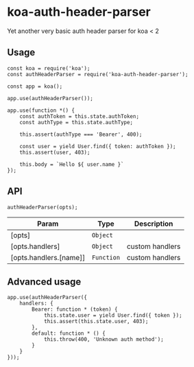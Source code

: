 # koa-auth-header-parser
Yet another very basic auth header parser for koa < 2

## Usage

```es6
const koa = require('koa');
const authHeaderParser = require('koa-auth-header-parser');

const app = koa();

app.use(authHeaderParser());

app.use(function *() {
    const authToken = this.state.authToken;
    const authType = this.state.authType;

    this.assert(authType === 'Bearer', 400);

    const user = yield User.find({ token: authToken });
    this.assert(user, 403);

    this.body = `Hello ${ user.name }`
});
```

## API
```es6
authHeaderParser(opts);
```

| Param | Type | Description |
| --- | --- | --- |
| [opts] | <code>Object</code> |  |
| [opts.handlers] | <code>Object</code> | custom handlers |
| [opts.handlers.[name]] | <code>Function</code> | custom handlers |

## Advanced usage

```es6
app.use(authHeaderParser({
    handlers: {
        Bearer: function * (token) {
            this.state.user = yield User.find({ token });
            this.assert(this.state.user, 403);
        },
        default: function * () {
            this.throw(400, 'Unknown auth method');
        }
    }
}));
```